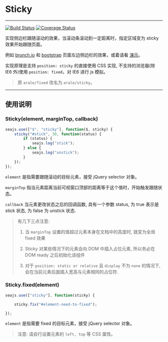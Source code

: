 # Sticky

---

[![Build Status](https://travis-ci.org/aralejs/sticky.png?branch=master)](https://travis-ci.org/aralejs/sticky)
[![Coverage Status](https://coveralls.io/repos/aralejs/sticky/badge.png?branch=master)](https://coveralls.io/r/aralejs/sticky)

实现侧边栏跟随滚动的效果，当滚动条滚动到一定距离时，指定区域变为 sticky 效果开始跟随页面。

例如 [brunch.io](http://brunch.io/) 和 [bootstrap](http://twitter.github.com/bootstrap/getting-started.html) 页面左边侧边栏的效果，或着请看 [演示](/sticky/examples/)。

实现原理是支持 `position: sticky` 的直接使用 CSS 实现, 不支持的浏览器(除 IE6 外)使用 `position: fixed`，对 IE6 进行 js 模拟。

> 原 `arale/fixed` 改名为 `arale/sticky`。

---


## 使用说明

### Sticky(element, marginTop, callback)

```javascript
seajs.use(["$", "sticky"], function($, sticky) {
    sticky("#stick", 30, function(status) {
        if (status) {
            seajs.log("stick");
        } else {
            seajs.log("unstick");
        }
    });
});
```

`element` 是指需要跟随滚动的目标元素，接受 jQuery selector 对象。

`marginTop` 指当元素距离当前可视窗口顶部的距离等于这个值时，开始触发跟随状态。

`callback` 当元素更改状态之后的回调函数, 具有一个参数 status, 为 true 表示是 stick 状态, 为 false 为 unstick 状态.

> 有几下三点注意:
>
>  1) 当 `marginTop` 设置的值超过元素本身在文档中的高度时, 就变为全局 fixed 效果
>
>  2) Sticky 对某些情况下的元素会向 DOM 中插入占位元素, 所以务必在 DOM ready 之后初始化该组件
>
>  3) 对于 ``position: static or relative`` 且 ``display`` 不为 ``none`` 的情况下, 会在当前元素后面插入宽高与元素相同的占位符.


### Sticky.fixed(element)

```javascript
seajs.use(["sticky"], function(sticky) {

    sticky.fix("#element-need-to-fixed");

});
```

`element` 是指需要 fixed 的目标元素，接受 jQuery selector 对象。

> 注意: 请自行设置元素的 `left, top` 等 CSS 属性。
